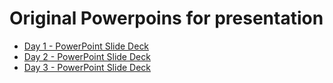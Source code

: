 # Original Powerpoins for presentation

- [Day 1 - PowerPoint Slide Deck](Day%201%20-%20Dotnet,%20CSharp%20and%20WPF%20Basics.pptx)
- [Day 2 - PowerPoint Slide Deck](Day%202%20-%20DataBinding,%20Events,%20Resource%20and%20MVVM.pptx)
- [Day 3 - PowerPoint Slide Deck](Day%203%20-%20Coding%20Best%20Practices.pptx)
